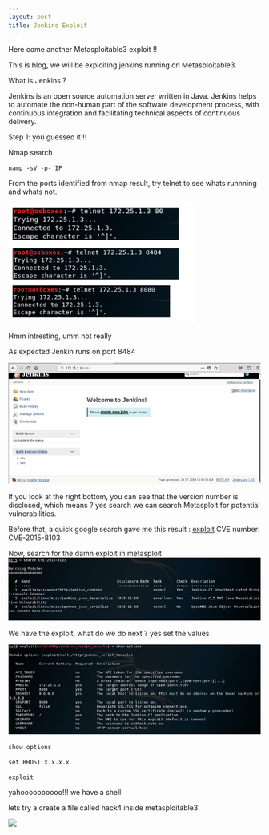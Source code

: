 ```yaml
---
layout: post
title: Jenkins Exploit 
---
```


Here come another Metasploitable3 exploit !!

This is blog, we will be exploiting jenkins running on Metasploitable3.

What is Jenkins ?

Jenkins is an open source automation server written in Java. Jenkins helps to automate the non-human part of the software development process, with continuous integration and facilitating technical aspects of continuous delivery.

Step 1: you guessed it !!

Nmap search 
```
namp -sV -p- IP
```
From the ports identified from nmap result, try telnet to see whats runnning and whats not.


![](/images/2019-09-28-Jenkins/8.png)

Hmm intresting, umm not really 

As expected Jenkin runs on port 8484

![](/images/2019-09-28-Jenkins/9.png)

If you look at the right bottom, you can see that the version number is disclosed, which means ? yes search we can search Metasploit for potential vulnerabilities.

Before that, a quick google search gave me this result : [exploit](https://www.rapid7.com/db/modules/auxiliary/scanner/http/jenkins_command/)
CVE number: CVE-2015-8103

Now, search for the damn exploit in metasploit 
![](/images/2019-09-28-Jenkins/10.png)

We have the exploit, what do we do next ? yes set the values 

![](/images/2019-09-28-Jenkins/11.png)


```
show options
```

```
set RHOST x.x.x.x
````

```
exploit
```

yahoooooooooo!!!
we have a shell 

lets try a create a file called hack4 inside metasploitable3 

![](/images/2019-09-28-Jenkins/12.png)

